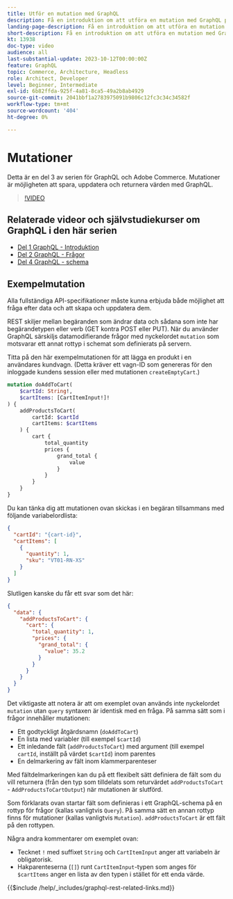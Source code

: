 ```yaml
---
title: Utför en mutation med GraphQL
description: Få en introduktion om att utföra en mutation med GraphQL på Adobe Commerce och  [!DNL Magento Open Source]. Utför din första mutation med POSTER.
landing-page-description: Få en introduktion om att utföra en mutation med GraphQL på Adobe Commerce och  [!DNL Magento Open Source]. Utför din första mutation med POSTER.
short-description: Få en introduktion om att utföra en mutation med GraphQL på Adobe Commerce och  [!DNL Magento Open Source]. Utför din första mutation med POSTER.
kt: 13938
doc-type: video
audience: all
last-substantial-update: 2023-10-12T00:00:00Z
feature: GraphQL
topic: Commerce, Architecture, Headless
role: Architect, Developer
level: Beginner, Intermediate
exl-id: 6b82ffda-925f-4a81-8ca5-49a2b8ab4929
source-git-commit: 2041bbf1a2783975091b9806c12fc3c34c34582f
workflow-type: tm+mt
source-wordcount: '404'
ht-degree: 0%

---
```


# Mutationer

Detta är en del 3 av serien för GraphQL och Adobe Commerce. Mutationer är möjligheten att spara, uppdatera och returnera värden med GraphQL.


>[!VIDEO](https://video.tv.adobe.com/v/3424121?learn=on)

## Relaterade videor och självstudiekurser om GraphQL i den här serien

* [Del 1 GraphQL - Introduktion](../graphql-rest/intro-graphql.md)
* [Del 2 GraphQL - Frågor](../graphql-rest/graphql-queries.md)
* [Del 4 GraphQL - schema](../graphql-rest/graphql-schema.md)

## Exempelmutation

Alla fullständiga API-specifikationer måste kunna erbjuda både möjlighet att fråga efter data och att skapa och uppdatera dem.

REST skiljer mellan begäranden som ändrar data och sådana som inte har begärandetypen eller verb (GET kontra POST eller PUT).
När du använder GraphQL särskiljs datamodifierande frågor med nyckelordet `mutation` som motsvarar ett annat
rottyp i schemat som definierats på servern.

Titta på den här exempelmutationen för att lägga en produkt i en användares kundvagn. (Detta kräver ett vagn-ID som genereras
för den inloggade kundens session eller med mutationen `createEmptyCart`.)

```graphql
mutation doAddToCart(
    $cartId: String!,
    $cartItems: [CartItemInput!]!
) {
    addProductsToCart(
        cartId: $cartId
        cartItems: $cartItems
    ) {
        cart {
            total_quantity
            prices {
                grand_total {
                    value
                }
            }
        }
    }
}
```

Du kan tänka dig att mutationen ovan skickas i en begäran tillsammans med följande variabelordlista:

```json
{
  "cartId": "{cart-id}",
  "cartItems": [
    {
      "quantity": 1,
      "sku": "VT01-RN-XS"
    }
  ]
}
```

Slutligen kanske du får ett svar som det här:

```json
{
  "data": {
    "addProductsToCart": {
      "cart": {
        "total_quantity": 1,
        "prices": {
          "grand_total": {
            "value": 35.2
          }
        }
      }
    }
  }
}
```

Det viktigaste att notera är att om exemplet ovan används inte nyckelordet `mutation` utan `query`
syntaxen är identisk med en fråga. På samma sätt som i frågor innehåller mutationen:

* Ett godtyckligt åtgärdsnamn (`doAddToCart`)
* En lista med variabler (till exempel `$cartId`)
* Ett inledande fält (`addProductsToCart`) med argument (till exempel `cartId`, inställt på värdet `$cartId`) inom parentes
* En delmarkering av fält inom klammerparenteser

Med fältdelmarkeringen kan du på ett flexibelt sätt definiera de fält som du vill returnera (från den typ som tilldelats som
returvärdet `addProductsToCart` - `AddProductsToCartOutput`) när mutationen är slutförd.

Som förklarats ovan startar fält som definieras i ett GraphQL-schema på en rottyp för frågor (kallas vanligtvis `Query`). På samma sätt
en annan rottyp finns för mutationer (kallas vanligtvis `Mutation`). `addProductsToCart` är ett fält
på den rottypen.

Några andra kommentarer om exemplet ovan:

* Tecknet `!` med suffixet `String` och `CartItemInput` anger att variabeln är obligatorisk.
* Hakparenteserna (`[]`) runt `CartItemInput`-typen som anges för `$cartItems` anger en lista
av den typen i stället för ett enda värde.

{{$include /help/_includes/graphql-rest-related-links.md}}
